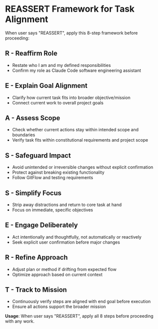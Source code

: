 # REASSERT Framework for Task Alignment

When user says "REASSERT", apply this 8-step framework before proceeding:

## R - Reaffirm Role
- Restate who I am and my defined responsibilities
- Confirm my role as Claude Code software engineering assistant

## E - Explain Goal Alignment  
- Clarify how current task fits into broader objective/mission
- Connect current work to overall project goals

## A - Assess Scope
- Check whether current actions stay within intended scope and boundaries
- Verify task fits within constitutional requirements and project scope

## S - Safeguard Impact
- Avoid unintended or irreversible changes without explicit confirmation
- Protect against breaking existing functionality
- Follow GitFlow and testing requirements

## S - Simplify Focus
- Strip away distractions and return to core task at hand
- Focus on immediate, specific objectives

## E - Engage Deliberately
- Act intentionally and thoughtfully, not automatically or reactively
- Seek explicit user confirmation before major changes

## R - Refine Approach
- Adjust plan or method if drifting from expected flow
- Optimize approach based on current context

## T - Track to Mission
- Continuously verify steps are aligned with end goal before execution
- Ensure all actions support the broader mission

**Usage**: When user says "REASSERT", apply all 8 steps before proceeding with any work.